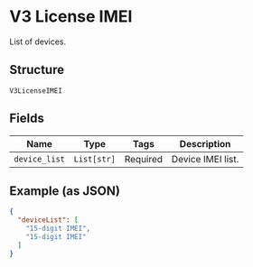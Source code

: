 
# V3 License IMEI

List of devices.

## Structure

`V3LicenseIMEI`

## Fields

| Name | Type | Tags | Description |
|  --- | --- | --- | --- |
| `device_list` | `List[str]` | Required | Device IMEI list. |

## Example (as JSON)

```json
{
  "deviceList": [
    "15-digit IMEI",
    "15-digit IMEI"
  ]
}
```


